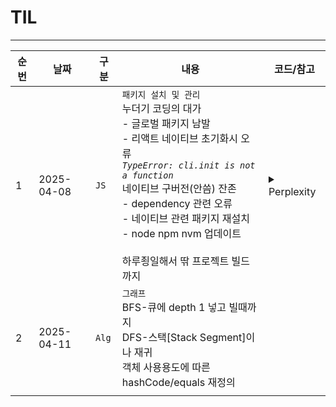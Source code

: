 # TIL
* * *
|순번|날짜|구분|내용|코드/참고|
|--|--|--|--|--|
|1|2025-04-08|`JS`|`패키지 설치 및 관리`<br>누더기 코딩의 대가<br>- 글로벌 패키지 남발<br>- 리액트 네이티브 초기화시 오류<br>_`TypeError: cli.init is not a function`_<br>네이티브 구버전(안씀) 잔존<br>- dependency 관련 오류<br>- 네이티브 관련 패키지 재설치<br>- node npm nvm 업데이트<br><br>하루죙일해서 딲 프로젝트 빌드까지|<details><summary>Perplexity</summary>`npx react-native start --reset-cache` <br>`npm uninstall -g react-native-cli` <br>`npm uninstall -g react-native` <br>`npm uninstall -g @react-native-community/cli` <br>`npm cache clean --force` <br>`npm install --force react-native-cli react-native` <br>`npm install --save-dev @react-native-community/cli` <br>`npm install --save-dev @react-native-community/cli-platform-android` <br>`npm install --save-dev @react-native-community/cli-platform-ios` <br>`npx react-native start --reset-cache` <br>`npx rnx-align-deps --requirements react-native@0.76 --write`</details>|
|2|2025-04-11|`Alg`|`그래프`<br>BFS-큐에 depth 1 넣고 빌때까지<br>DFS-스택[Stack Segment]이나 재귀<br>객체 사용용도에 따른 hashCode/equals 재정의||
||||||
